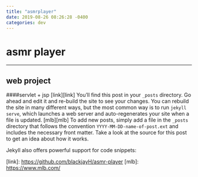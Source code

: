 ```yaml
---
title: "asmrplayer"
date: 2019-08-26 08:26:28 -0400
categories: dev
---
```

# asmr player
---
## web project
####servlet + jsp
[link]​[link]
You’ll find this post in your `_posts` directory. Go ahead and edit it and re-build the site to see your changes. You can rebuild the site in many different ways, but the most common way is to run `jekyll serve`, which launches a web server and auto-regenerates your site when a file is updated.
[mlb][mlb] To add new posts, simply add a file in the `_posts` directory that follows the convention `YYYY-MM-DD-name-of-post.ext` and includes the necessary front matter. Take a look at the source for this post to get an idea about how it works.

Jekyll also offers powerful support for code snippets:

​[link]: https://github.com/blackjayH/asmr-player
[mlb]: https://www.mlb.com/
